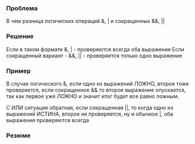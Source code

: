 ### Проблема

В чем разница логических операций &, | и сокращенных &&, ||

### Решение 

Если в таком формате &, | - проверяются всегда оба выражения
Если сокращенный вариант - &&, || - проверяется только одно выражение
### Пример

В случае логического &, если одно из выражений ЛОЖНО,  второе тоже проверяется, если сокращенное && то второе выражение опускается, так как первое уже ЛОЖНО и значит итог будет все равно ложным.

С ИЛИ ситуация обратная, если сокращенная ||, то когда одно из выражений ИСТИНА, второе не проверяется, ну и обычное |, оба выражения проверяются всегда
### Резюме

